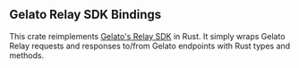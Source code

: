 ## Gelato Relay SDK Bindings

This crate reimplements [Gelato's Relay SDK](https://github.com/gelatodigital/relay-sdks-monorepo/tree/07b8cec8b8370547e5632b3a6c33362df2f80125/packages/relay-sdk) in Rust. It simply wraps Gelato Relay requests and responses to/from Gelato endpoints with Rust types and methods.
